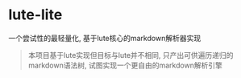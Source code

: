 # lute-lite

一个尝试性的最轻量化, 基于lute核心的markdown解析器实现

> 本项目基于lute实现但目标与lute并不相同, 只产出可供遍历递归的markdown语法树, 试图实现一个更自由的markdown解析引擎
